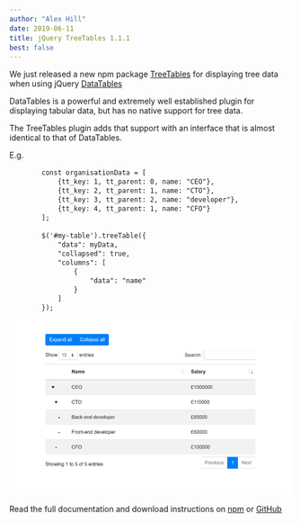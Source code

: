 ```yaml
---
author: "Alex Hill"
date: 2019-06-11
title: jQuery TreeTables 1.1.1
best: false
---
```


We just released a new npm package [TreeTables](https://www.npmjs.com/package/treetables)
 for displaying tree data when using jQuery
[DataTables](https://datatables.net/)

DataTables is a powerful and extremely well established plugin for
displaying tabular data, but has no native support for tree data.

The TreeTables plugin adds that support with an interface that is almost
identical to that of DataTables. 

E.g.

```
        const organisationData = [
            {tt_key: 1, tt_parent: 0, name: "CEO"},
            {tt_key: 2, tt_parent: 1, name: "CTO"},
            {tt_key: 3, tt_parent: 2, name: "developer"},
            {tt_key: 4, tt_parent: 1, name: "CFO"}
        ];

        $('#my-table').treeTable({
            "data": myData,
            "collapsed": true,
            "columns": [
                {
                    "data": "name"
                }
            ]
        });
```

<img src="/img/treetable-screenshot.png" alt="Screenshot of plugin in use" />

Read the full documentation and download instructions on [npm](https://www.npmjs.com/package/treetables)
or [GitHub](https://github.com/reside-ic/TreeTables)
